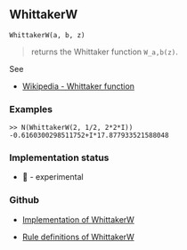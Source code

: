 ## WhittakerW

```
WhittakerW(a, b, z)
```

> returns the Whittaker function `W_a,b(z)`.

See
* [Wikipedia - Whittaker function](https://en.wikipedia.org/wiki/Whittaker_function)
 
### Examples

```
>> N(WhittakerW(2, 1/2, 2*2*I)) 
-0.6160300298511752+I*17.877933521588048
```
  

### Implementation status

* &#x1F9EA; - experimental

### Github

* [Implementation of WhittakerW](https://github.com/axkr/symja_android_library/blob/master/symja_android_library/matheclipse-core/src/main/java/org/matheclipse/core/builtin/HypergeometricFunctions.java#L1868) 

* [Rule definitions of WhittakerW](https://github.com/axkr/symja_android_library/blob/master/symja_android_library/rules/WhittakerWRules.m) 
